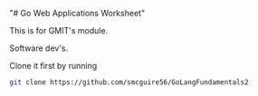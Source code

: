 "# Go Web Applications Worksheet"

This is for GMIT's module.

Software dev's.


Clone it first by running

```bash
git clone https://github.com/smcguire56/GoLangFundamentals2
```




